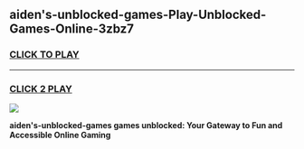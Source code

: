 
## aiden's-unblocked-games-Play-Unblocked-Games-Online-3zbz7
<h3>
<a href="https://premium76.site?title=aiden's-unblocked-games&ref=25A">CLICK TO PLAY</a></h3>
<hr>

<h3>
<a href="https://premium76.site?title=aiden's-unblocked-games&ref=25A">CLICK 2 PLAY</a>
  
</h3>

<a href="https://premium76.site?title=aiden's-unblocked-games&ref=25A"><img src="https://clearcache.store/games.png"></a>


**aiden's-unblocked-games games unblocked: Your Gateway to Fun and Accessible Online Gaming**
